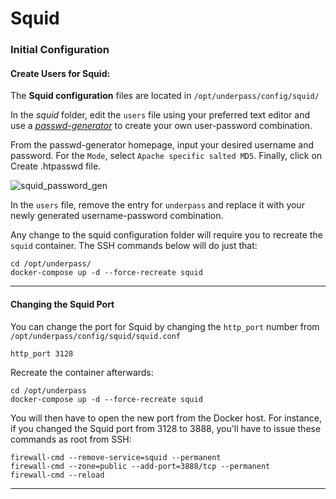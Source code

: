 # Squid

### Initial Configuration

#### Create Users for Squid:

The **Squid configuration** files are located in `/opt/underpass/config/squid/`

In the _squid_ folder, edit the `users` file using your preferred text editor and use a [_passwd-generator_](https://hostingcanada.org/htpasswd-generator/) to create your own user-password combination.

From the passwd-generator homepage, input your desired username and password. For the `Mode`, select `Apache specific salted MD5`. Finally, click on Create .htpasswd file.

![squid_password_gen](https://user-images.githubusercontent.com/9207205/93942673-78e3b500-fd63-11ea-969f-ebfd3b880abd.png)

In the `users` file, remove the entry for `underpass` and replace it with your newly generated username-password combination.

Any change to the squid configuration folder will require you to recreate the `squid` container. The SSH commands below will do just that:
```
cd /opt/underpass/
docker-compose up -d --force-recreate squid
```

***

#### Changing the Squid Port

You can change the port for Squid by changing the `http_port` number from `/opt/underpass/config/squid/squid.conf`
```
http_port 3128
```

Recreate the container afterwards:
```
cd /opt/underpass
docker-compose up -d --force-recreate squid
```

You will then have to open the new port from the Docker host. For instance, if you changed the Squid port from 3128 to 3888, you'll have to issue these commands as root from SSH:
```
firewall-cmd --remove-service=squid --permanent
firewall-cmd --zone=public --add-port=3888/tcp --permanent
firewall-cmd --reload
```

***